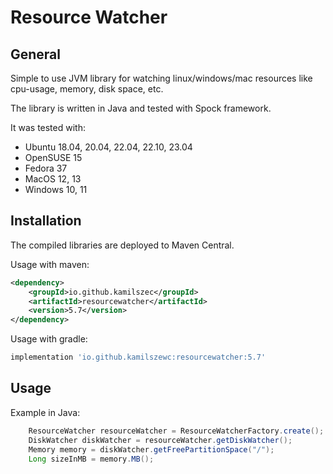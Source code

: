 # Resource Watcher

## General

Simple to use JVM library for watching linux/windows/mac resources like cpu-usage, memory, disk space, etc.

The library is written in Java and tested with Spock framework.

It was tested with:
- Ubuntu 18.04, 20.04, 22.04, 22.10, 23.04
- OpenSUSE 15
- Fedora 37
- MacOS 12, 13
- Windows 10, 11

## Installation

The compiled libraries are deployed to Maven Central.

Usage with maven:

```xml
<dependency>
    <groupId>io.github.kamilszec</groupId>
    <artifactId>resourcewatcher</artifactId>
    <version>5.7</version>
</dependency>
```

Usage with gradle:

```groovy
implementation 'io.github.kamilszewc:resourcewatcher:5.7'
```

## Usage

Example in Java:

```java
    ResourceWatcher resourceWatcher = ResourceWatcherFactory.create();
    DiskWatcher diskWatcher = resourceWatcher.getDiskWatcher();
    Memory memory = diskWatcher.getFreePartitionSpace("/");
    Long sizeInMB = memory.MB();
```
